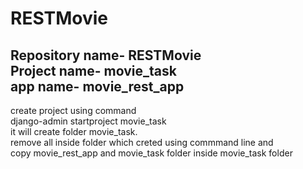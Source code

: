 # RESTMovie
Repository name- RESTMovie       
Project name- movie_task           
app name- movie_rest_app
-------------------------------

create project using command          
django-admin startproject movie_task         
it will create folder movie_task.             
remove all inside folder which creted using commmand line and            
copy movie_rest_app and movie_task folder inside movie_task folder       
